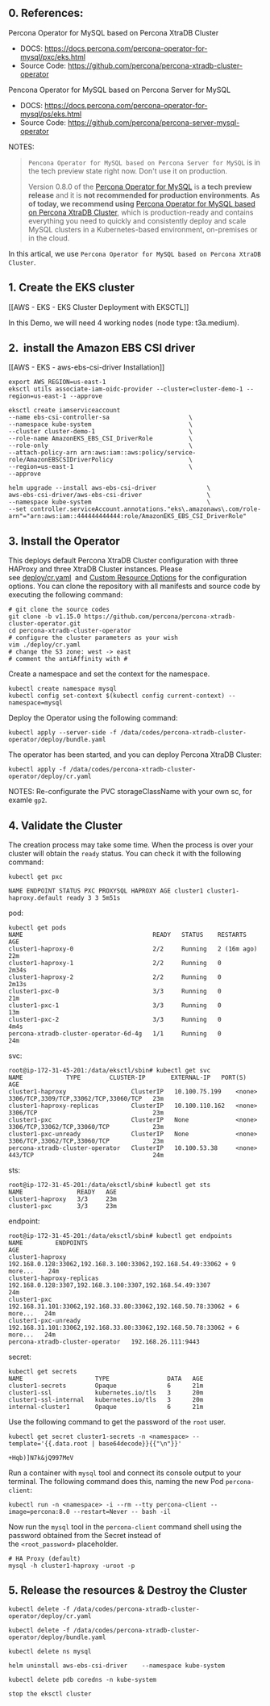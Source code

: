 ## 0. References:

Percona Operator for MySQL based on Percona XtraDB Cluster
- DOCS: https://docs.percona.com/percona-operator-for-mysql/pxc/eks.html
- Source Code: https://github.com/percona/percona-xtradb-cluster-operator

Pencona Operator for MySQL based on Percona Server for MySQL
- DOCS: https://docs.percona.com/percona-operator-for-mysql/ps/eks.html
- Source Code: https://github.com/percona/percona-server-mysql-operator

NOTES:
>`Pencona Operator for MySQL based on Percona Server for MySQL` is in the tech preview state right now. Don't use it on production.
>
>Version 0.8.0 of the [Percona Operator for MySQL](https://github.com/percona/percona-server-mysql-operator) is **a tech preview release** and it is **not recommended for production environments**. **As of today, we recommend using** [Percona Operator for MySQL based on Percona XtraDB Cluster](https://www.percona.com/doc/kubernetes-operator-for-pxc/index.html), which is production-ready and contains everything you need to quickly and consistently deploy and scale MySQL clusters in a Kubernetes-based environment, on-premises or in the cloud.

In this artical, we use  `Percona Operator for MySQL based on Percona XtraDB Cluster`.

## 1.  Create the EKS cluster

[[AWS - EKS - EKS Cluster Deployment with EKSCTL]]

In this Demo, we will need 4 working nodes (node type: t3a.medium).
## 2.  install the Amazon EBS CSI driver

[[AWS - EKS - aws-ebs-csi-driver Installation]]

```
export AWS_REGION=us-east-1 
eksctl utils associate-iam-oidc-provider --cluster=cluster-demo-1 --region=us-east-1 --approve

eksctl create iamserviceaccount         
--name ebs-csi-controller-sa                      \         
--namespace kube-system                           \
--cluster cluster-demo-1                          \
--role-name AmazonEKS_EBS_CSI_DriverRole          \
--role-only                                       \
--attach-policy-arn arn:aws:iam::aws:policy/service-role/AmazonEBSCSIDriverPolicy                     \
--region=us-east-1                                \
--approve

helm upgrade --install aws-ebs-csi-driver              \  
aws-ebs-csi-driver/aws-ebs-csi-driver                  \
--namespace kube-system                                \
--set controller.serviceAccount.annotations."eks\.amazonaws\.com/role-arn"="arn:aws:iam::444444444444:role/AmazonEKS_EBS_CSI_DriverRole"
```

## 3. Install the Operator

This deploys default Percona XtraDB Cluster configuration with three HAProxy and three XtraDB Cluster instances. Please see [deploy/cr.yaml](https://raw.githubusercontent.com/percona/percona-xtradb-cluster-operator/v1.15.0/deploy/cr.yaml)  and [Custom Resource Options](https://docs.percona.com/percona-operator-for-mysql/pxc/operator.html) for the configuration options. You can clone the repository with all manifests and source code by executing the following command:
```
# git clone the source codes 
git clone -b v1.15.0 https://github.com/percona/percona-xtradb-cluster-operator.git
cd percona-xtradb-cluster-operator
# configure the cluster parameters as your wish
vim ./deploy/cr.yaml
# change the S3 zone: west -> east
# comment the antiAffinity with #
```

Create a namespace and set the context for the namespace.
```
kubectl create namespace mysql
kubectl config set-context $(kubectl config current-context) --namespace=mysql
```

Deploy the Operator using the following command:
```
kubectl apply --server-side -f /data/codes/percona-xtradb-cluster-operator/deploy/bundle.yaml
```

The operator has been started, and you can deploy Percona XtraDB Cluster:
```
kubectl apply -f /data/codes/percona-xtradb-cluster-operator/deploy/cr.yaml
```

NOTES:
Re-configurate the PVC storageClassName with your own sc, for examle `gp2`.
## 4. Validate the Cluster

The creation process may take some time. When the process is over your cluster will obtain the `ready` status. You can check it with the following command:
```
kubectl get pxc
```

```
NAME ENDPOINT STATUS PXC PROXYSQL HAPROXY AGE cluster1 cluster1-haproxy.default ready 3 3 5m51s
```

pod:
```
kubectl get pods
NAME                                    READY   STATUS    RESTARTS      AGE
cluster1-haproxy-0                      2/2     Running   2 (16m ago)   22m
cluster1-haproxy-1                      2/2     Running   0             2m34s
cluster1-haproxy-2                      2/2     Running   0             2m13s
cluster1-pxc-0                          3/3     Running   0             21m
cluster1-pxc-1                          3/3     Running   0             13m
cluster1-pxc-2                          3/3     Running   0             4m4s
percona-xtradb-cluster-operator-6d-4g   1/1     Running   0             24m
```

svc:
```
root@ip-172-31-45-201:/data/eksctl/sbin# kubectl get svc
NAME            TYPE        CLUSTER-IP       EXTERNAL-IP   PORT(S)         AGE
cluster1-haproxy                  ClusterIP   10.100.75.199    <none>        3306/TCP,3309/TCP,33062/TCP,33060/TCP   23m
cluster1-haproxy-replicas         ClusterIP   10.100.110.162   <none>        3306/TCP                                23m
cluster1-pxc                      ClusterIP   None             <none>        3306/TCP,33062/TCP,33060/TCP            23m
cluster1-pxc-unready              ClusterIP   None             <none>        3306/TCP,33062/TCP,33060/TCP            23m
percona-xtradb-cluster-operator   ClusterIP   10.100.53.38     <none>        443/TCP                                 24m
```

sts:
```
root@ip-172-31-45-201:/data/eksctl/sbin# kubectl get sts
NAME               READY   AGE
cluster1-haproxy   3/3     23m
cluster1-pxc       3/3     23m
```

endpoint:
```
root@ip-172-31-45-201:/data/eksctl/sbin# kubectl get endpoints
NAME         ENDPOINTS                                                     AGE
cluster1-haproxy                  192.168.0.128:33062,192.168.3.100:33062,192.168.54.49:33062 + 9 more...    24m
cluster1-haproxy-replicas         192.168.0.128:3307,192.168.3.100:3307,192.168.54.49:3307                   24m
cluster1-pxc                      192.168.31.101:33062,192.168.33.80:33062,192.168.50.78:33062 + 6 more...   24m
cluster1-pxc-unready              192.168.31.101:33062,192.168.33.80:33062,192.168.50.78:33062 + 6 more...   24m
percona-xtradb-cluster-operator   192.168.26.111:9443                            
```

secret:
```
kubectl get secrets
NAME                    TYPE                DATA   AGE
cluster1-secrets        Opaque              6      21m
cluster1-ssl            kubernetes.io/tls   3      20m
cluster1-ssl-internal   kubernetes.io/tls   3      20m
internal-cluster1       Opaque              6      21m
```

Use the following command to get the password of the `root` user.
```
kubectl get secret cluster1-secrets -n <namespace> --template='{{.data.root | base64decode}}{{"\n"}}'
```

```
+Hqb)]N7k&jQ997MeV
```

Run a container with `mysql` tool and connect its console output to your terminal. The following command does this, naming the new Pod `percona-client`:
```
kubectl run -n <namespace> -i --rm --tty percona-client --image=percona:8.0 --restart=Never -- bash -il
```

Now run the `mysql` tool in the `percona-client` command shell using the password obtained from the Secret instead of the `<root_password>` placeholder.
```
# HA Proxy (default)
mysql -h cluster1-haproxy -uroot -p
```

## 5. Release the resources & Destroy the Cluster

```
kubectl delete -f /data/codes/percona-xtradb-cluster-operator/deploy/cr.yaml

kubectl delete -f /data/codes/percona-xtradb-cluster-operator/deploy/bundle.yaml

kubectl delete ns mysql

helm uninstall aws-ebs-csi-driver    --namespace kube-system

kubectl delete pdb coredns -n kube-system

stop the eksctl cluster 
```



